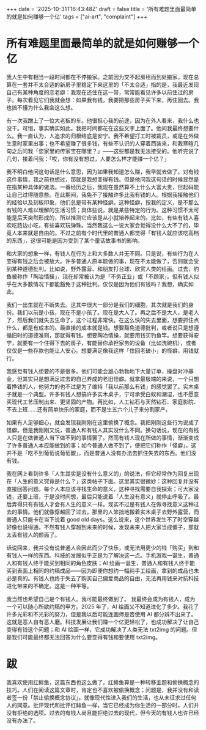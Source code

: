 +++
date = '2025-10-31T16:43:48Z'
draft = false
title = '所有难题里面最简单的就是如何赚够一个亿'
tags = ["ai-art", "complaint"]
+++

# 所有难题里面最简单的就是如何赚够一个亿

我人生中有相当一段时间都在不停搬家。之前因为交不起房租而到处搬家，现在总算在一套并不太合适的新房子里稳定下来这里的「不太合适」指的是，我最近发现自己有某种角度的恋老癖：我现在还住在这一带，常常能看见许多以前住过的房子。每次看见它们我就会想：如果我有钱，我要把那些房子买下来，再住回去。我也搞不懂为什么我会这么想。

有一次我蹭上了一位大老板的车。他很担心我的前途，因为在外人看来，我什么也没干。可惜，事实确实如此。我把时间都花在这些文字上面了。他问我最终想要什么。我一直认为，人追求的归根结底是安宁。我不希望打工时被裁员，或是在外做生意时家里出事；也不希望赚了很多钱，有些不认识的人穿着西装来，和我寒暄几句之后问我「您家里的传家宝在哪里？」——这些都是我无法接受的。他听完说了几句，接着问我：「哎，你有没有想过，人要怎么样才能赚一个亿？」

我不明白他问这句话是什么意思，因为如果我知道怎么赚，我早就去做了。对有钱这件事情，我之前也想过，那就是我想变得有钱。但是他问我这句话的时候显然是在指某种具体的做法。一番经历之后，我现在虽然算不上什么大富大贵，但起码能让自己过得随意些。在此期间，我免不了接触许多比我有钱的人。根据我接触他们的经验以及刻板印象，他们总是带有某种怪癖。这种怪癖，按我的定义，是不那么有钱的人难以理解的生活习惯；具体些说，就是某些特定的行为。这种习惯不太可能是后天突然形成的，所以推测它应该是从小就培养起来的。比如，有些有钱人喜欢吃路边小吃，有些喜欢玩弹珠。当然我这么一说大家会觉得没什么大不了的，毕竟人本来就是自由的。不过之前有个时代里的普通人都觉得「有钱人就应该吃高档的东西」，这很可能是因为受到了某个童话故事书的影响。

和大家的想象一样，有钱人在行为上和大多数人并无不同。只是说，有些行为在人变得有钱之后会被放大。许多普通人原本能做的事，现在不太能做了，否则就会受到某种道德批判。比如说，野外露营、和朋友打台球、欣赏人类的绘画。过去，钓鱼被称作「陶冶情操」，现在却常被认为是「不务正业」或「不顾家」。但有钱人似乎在大多数情况下都能豁免于这种批判。仅仅是因为他们有钱吗？我想，确实如此。

我们一出生就在不断失去。这其中很大一部分是我们的细胞，其次就是我们的身份。我们以前是小孩，现在不是小孩了。现在是大人了。再之后不是大人，是老人了，然后我们就失去生命了。这个过程非常快。在这么快的失去里面，想要抓住点什么，都是有成本的。最直接的成本就是钱。想要豁免道德批判，或者说只是想遵循旧时的道德准则，那就得有钱。想要陶冶情操，就要用钱买钓鱼竿。想要获得安宁，就要有一个住得下去的房子，有能替你承担家务的设备（比如洗碗机），或者仅仅是一些存款也能让人安心。想要满足像我这样「住回老破小」的怪癖，用钱就行。

我感觉有钱人想要的不是很多。他们可能会雄心勃勃地下大量订单，操盘对冲基金，但其实只是想满足过去的自己养成的老旧怪癖。就拿最极端的来说，一个只想着挣钱的人，他努力的也不过是为了维持「我以前那么有钱」的感觉罢了。实木桌子就是一个典型。许多有钱人想搞许多实木桌子，宁可承受白蚁和潮湿，也不愿意买现代工艺压制出来、更坚固的产物。再比如，人工钻石与天然钻石、家庭影院、不去上班……还有简单快乐的家庭，而不是生五六个儿子来分割家产。

如果有人足够细心，就会发现我刚刚在这里偷换了概念。我把刚刚这些行为说成了怪癖。但是我刚刚又说，普通人和有钱人其实没什么不同。换句话说，现在的有钱人只是在做普通人当下做不到的事情罢了。然而有钱人现在所做的事情，渐渐变成了许多普通人本应能做到的事；如今普通人做不到了，便把它们称作「怪癖」。这并不是「吃不到葡萄说葡萄酸」，而是普通人没有办法去抓住失去的东西。他们没有钱。

我在网上看到许多「人生其实是没有什么意义的」的说法，但它经常作为回复出现在「人生的意义究竟是什么？」这类帖子下面。这里其实很微妙：这种回复并没有直接回答问题。每个人本应该寻找生命的意义，这种寻找需要自我探索；可大家没钱，还要上班，于是没时间想，最后只能说着「人生没有意义」就停止呼吸了。最后弄得只有有钱人才会有人生的意义一样。现实不过是有钱人在做寻找意义这种过去的事情。他们就像穿越回了过去，那里的人笨拙地搬着实木桌子去野外露营，而普通人只能卡在当下说着 good old days。这么说来，这个世界发生不了时空穿越好像也说得通，不然有钱人穿越到未来的时候，发现未来人把大家当成傻子，那就太丢有钱人的颜面了。

话说回来，我并没有说普通人会因此而少了快乐，或无法用更少的钱「购买」到和有钱人一样的东西。科技的发展似乎正是为了解决这一点。手机游戏一诞生，普通人和有钱人终于能买到相同的角色皮肤；AI 绘画一诞生，普通人和有钱人终于能买到表面上相同的约稿成品——因为即便你想约一幅纯手工绘画，拿到的成品也未必是真的。有钱人也终于失去了购买自己偏爱商品的自由，无法再用钱来对抗科技进化带来的不确定。这是一种平等。

我当然也希望自己是个有钱人。我可能最终做到了。 我最终会成为有钱人，成为一个可以随心所欲约稿的甲方。2025 年了，AI 绘画又不知道进化了多少。我花了许多光彩和不光彩的努力，但是我以后可能连画师是否使用 AI 都分辨不出来了。这就是恶人自有恶人磨。科技发展让我们赚一个亿更轻松了，也成功解决了让自己变得有钱这个问题；和 AI 绘画一样，它成功解决了人类无法 txt2img 的问题。但是我们可能最终都无法回答为什么要变得有钱和要使用 txt2img。

# 跋

我喜欢使用红鲱鱼，这篇东西也这么做了。红鲱鱼算是一种转移主题和偷换概念的技巧。人们在阅读这篇文章时，肯定也不喜欢被偷换概念；问题是，我并没有和读者签一份「禁止偷换概念协议」。就像现代性进入我们的生活，也从未征求过任何人的同意。批评现代和批评红鲱鱼一样，当它已经成为你生活的一部分时，人们并没有拒绝的选项。过去的有钱人尚且能拒绝过去的现代，但今天的有钱人也许已经没有办法了。
